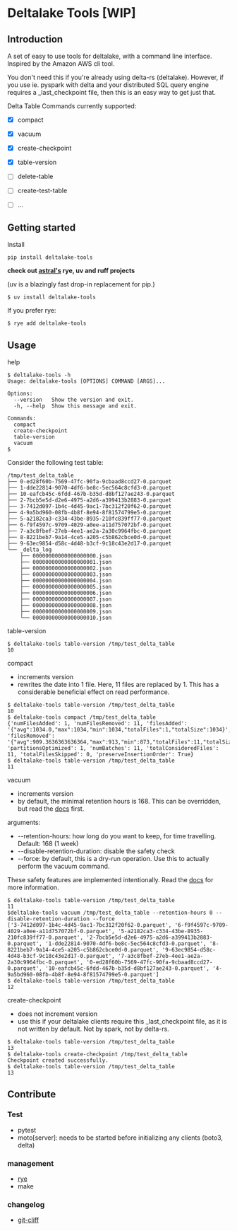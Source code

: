 # Deltalake Tools __[WIP]__

## Introduction

A set of easy to use tools for deltalake, with a command line interface. Inspired by the Amazon AWS cli tool.  

You don't need this if you're already using delta-rs (deltalake).
However, if you use ie. pyspark with delta and your distributed SQL query engine requires a _last_checkpoint file, then this is an easy way to get just that.

Delta Table Commands currently supported:
- [x] compact
- [x] vacuum
- [x] create-checkpoint
- [x] table-version
- [ ] delete-table
- [ ] create-test-table
- [ ] ...


## Getting started

Install

```shell
pip install deltalake-tools
```
__check out [astral's](https://astral.sh/) rye, uv and ruff projects__

(uv is a blazingly fast drop-in replacement for pip.)
```shell
$ uv install deltalake-tools
```

If you prefer rye:
```shell
$ rye add deltalake-tools
```

## Usage

help
```shell
$ deltalake-tools -h
Usage: deltalake-tools [OPTIONS] COMMAND [ARGS]...

Options:
  --version   Show the version and exit.
  -h, --help  Show this message and exit.

Commands:
  compact
  create-checkpoint
  table-version
  vacuum
$
```

Consider the following test table:
```
/tmp/test_delta_table
├── 0-ed28f60b-7569-47fc-90fa-9cbaad8ccd27-0.parquet
├── 1-dde22814-9070-4df6-be8c-5ec564c8cfd3-0.parquet
├── 10-eafcb45c-6fdd-467b-b35d-d8bf127ae243-0.parquet
├── 2-7bcb5e5d-d2e6-4975-a2d6-a399413b2883-0.parquet
├── 3-7412d097-1b4c-4d45-9ac1-7bc312f20f62-0.parquet
├── 4-9a5bd960-08fb-4b8f-8e94-8f81574799e5-0.parquet
├── 5-a2182ca3-c334-43be-8935-210fc839ff77-0.parquet
├── 6-f9f4597c-9709-4029-a0ee-a11d757072bf-0.parquet
├── 7-a3c8fbef-27eb-4ee1-ae2a-2a30c9964fbc-0.parquet
├── 8-8221beb7-9a14-4ce5-a205-c5b862cbce0d-0.parquet
├── 9-63ec9854-d58c-4d48-b3cf-9c18c43e2d17-0.parquet
└── _delta_log
    ├── 00000000000000000000.json
    ├── 00000000000000000001.json
    ├── 00000000000000000002.json
    ├── 00000000000000000003.json
    ├── 00000000000000000004.json
    ├── 00000000000000000005.json
    ├── 00000000000000000006.json
    ├── 00000000000000000007.json
    ├── 00000000000000000008.json
    ├── 00000000000000000009.json
    └── 00000000000000000010.json
```


table-version
```shell
$ deltalake-tools table-version /tmp/test_delta_table       
10
```

compact
- increments version
- rewrites the date into 1 file. Here, 11 files are replaced by 1.  This has a considerable beneficial effect on read performance.

```shell
$ deltalake-tools table-version /tmp/test_delta_table
10
$ deltalake-tools compact /tmp/test_delta_table
{'numFilesAdded': 1, 'numFilesRemoved': 11, 'filesAdded': '{"avg":1034.0,"max":1034,"min":1034,"totalFiles":1,"totalSize":1034}', 'filesRemoved': '{"avg":909.3636363636364,"max":913,"min":873,"totalFiles":11,"totalSize":10003}', 'partitionsOptimized': 1, 'numBatches': 11, 'totalConsideredFiles': 11, 'totalFilesSkipped': 0, 'preserveInsertionOrder': True}
$ deltalake-tools table-version /tmp/test_delta_table
11
```

vacuum
- increments version
- by default, the minimal retention hours is 168.  This can be overridden, but read the [docs](https://docs.delta.io/0.4.0/delta-utility.html) first.

arguments:
- --retention-hours: how long do you want to keep, for time travelling. Default: 168 (1 week)
- --disable-retention-duration: disable the safety check
- --force: by default, this is a dry-run operation. Use this to actually perform the vacuum command.

These safety features are implemented intentionally.  Read the [docs](https://docs.delta.io/0.4.0/delta-utility.html) for more information.

```shell
$ deltalake-tools table-version /tmp/test_delta_table
11
$deltalake-tools vacuum /tmp/test_delta_table --retention-hours 0 --disable-retention-duration --force 
['3-7412d097-1b4c-4d45-9ac1-7bc312f20f62-0.parquet', '6-f9f4597c-9709-4029-a0ee-a11d757072bf-0.parquet', '5-a2182ca3-c334-43be-8935-210fc839ff77-0.parquet', '2-7bcb5e5d-d2e6-4975-a2d6-a399413b2883-0.parquet', '1-dde22814-9070-4df6-be8c-5ec564c8cfd3-0.parquet', '8-8221beb7-9a14-4ce5-a205-c5b862cbce0d-0.parquet', '9-63ec9854-d58c-4d48-b3cf-9c18c43e2d17-0.parquet', '7-a3c8fbef-27eb-4ee1-ae2a-2a30c9964fbc-0.parquet', '0-ed28f60b-7569-47fc-90fa-9cbaad8ccd27-0.parquet', '10-eafcb45c-6fdd-467b-b35d-d8bf127ae243-0.parquet', '4-9a5bd960-08fb-4b8f-8e94-8f81574799e5-0.parquet']
$ deltalake-tools table-version /tmp/test_delta_table                                                  
12
```

create-checkpoint
- does not increment version
- use this if your deltalake clients require this _last_checkpoint file, as it is not written by default. Not by spark, not by delta-rs.

```shell
$ deltalake-tools table-version /tmp/test_delta_table
13
$ deltalake-tools create-checkpoint /tmp/test_delta_table
Checkpoint created successfully.
$ deltalake-tools table-version /tmp/test_delta_table    
13
```


## Contribute

### Test
- pytest
- moto[server]: needs to be started before initializing any clients (boto3, delta)

### management
- [rye](https://rye.astral.sh/)
- make

### changelog
- [git-cliff](https://git-cliff.org/)

